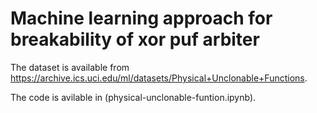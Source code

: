 # Machine learning approach for breakability of xor puf arbiter
The dataset is available from https://archive.ics.uci.edu/ml/datasets/Physical+Unclonable+Functions.

The code is avilable in (physical-unclonable-funtion.ipynb).
